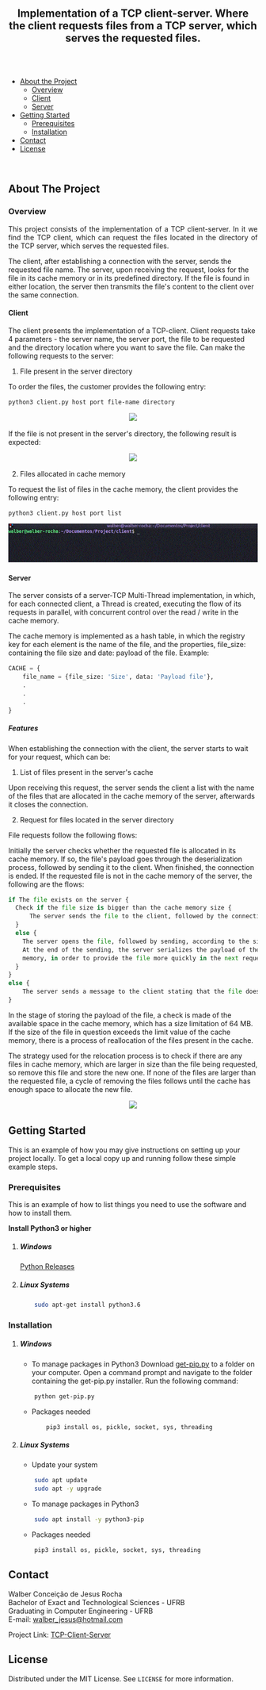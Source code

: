 <br />

<h2 align="center">Implementation of a TCP client-server. Where the client requests files from a TCP server, which serves the requested files.</h2>

<br />
<br />

* [About the Project](#about-the-project)
  * [Overview](#overview)
  * [Client](#client)
  * [Server](#server)
* [Getting Started](#getting-started)
  * [Prerequisites](#prerequisites)
  * [Installation](#installation)
* [Contact](#contact)
* [License](#license)

<br />

## About The Project

### Overview
<p align="justify">
This project consists of the implementation of a TCP client-server. In it we find the TCP client, which can request the files located in the directory of the TCP server, which serves the requested files.

The client, after establishing a connection with the server, sends the requested file name. The server, upon receiving the request, looks for the file in its cache memory or in its predefined directory. If the file is found in either location, the server then transmits the file's content to the client over the same connection.

</p>

#### Client

The client presents the implementation of a TCP-client. Client requests take 4 parameters - the server name, the server port, the file to be requested and the directory location where you want to save the file. Can make the following requests to the server:

1. File present in the server directory

To order the files, the customer provides the following entry:
```sh
python3 client.py host port file-name directory
```

<p align="center">
  <img src="assets/file-request.gif" />
</p>

If the file is not present in the server's directory, the following result is expected:

<p align="center">
  <img src="assets/file-not.gif" />
</p>

2. Files allocated in cache memory

To request the list of files in the cache memory, the client provides the following entry:
```sh
python3 client.py host port list
```

<p align="center">
  <img src="assets/list.gif" />
</p>

#### Server

The server consists of a server-TCP Multi-Thread implementation, in which, for each connected client, a Thread is created, executing the flow of its requests in parallel, with concurrent control over the read / write in the cache memory.

The cache memory is implemented as a hash table, in which the registry key for each element is the name of the file, and the properties, file_size: containing the file size and date: payload of the file. Example:

```python
CACHE = {
	file_name = {file_size: 'Size', data: 'Payload file'},
	.
	.
	.
}
```
##### Features
When establishing the connection with the client, the server starts to wait for your request, which can be:

1. List of files present in the server's cache

Upon receiving this request, the server sends the client a list with the name of the files that are allocated in the cache memory of the server, afterwards it closes the connection.

2. Request for files located in the server directory

File requests follow the following flows:

Initially the server checks whether the requested file is allocated in its cache memory. If so, the file's payload goes through the deserialization process, followed by sending it to the client. When finished, the connection is ended.
If the requested file is not in the cache memory of the server, the following are the flows:

```python
if The file exists on the server {
  Check if the file size is bigger than the cache memory size {
	  The server sends the file to the client, followed by the connection termination
  } 
  else {
	The server opens the file, followed by sending, according to the size specified for the buffer. 
	At the end of the sending, the server serializes the payload of the file and stores it in the cache 
	memory, in order to provide the file more quickly in the next requests.
  }
} 
else {
	The server sends a message to the client stating that the file does not exist in its current directory.
} 
```
In the stage of storing the payload of the file, a check is made of the available space in the cache memory, which has a size limitation of 64 MB. If the size of the file in question exceeds the limit value of the cache memory, there is a process of reallocation of the files present in the cache.

The strategy used for the relocation process is to check if there are any files in cache memory, which are larger in size than the file being requested, so remove this file and store the new one.
If none of the files are larger than the requested file, a cycle of removing the files follows until the cache has enough space to allocate the new file.

<p align="center">
  <img src="assets/server-actions.gif" />
</p>

## Getting Started

This is an example of how you may give instructions on setting up your project locally.
To get a local copy up and running follow these simple example steps.

### Prerequisites

This is an example of how to list things you need to use the software and how to install them.

**Install Python3 or higher**

1. ##### Windows
	[Python Releases](https://www.python.org/downloads/windows/)
		
2. ##### Linux Systems
	```sh
		sudo apt-get install python3.6
	```

### Installation

1. ##### Windows
	* To manage packages in Python3
		Download  [get-pip.py](https://bootstrap.pypa.io/get-pip.py)  to a folder on your computer.
		Open a command prompt and navigate to the folder containing the get-pip.py installer.
		Run the following command:

	```sh
		python get-pip.py
	```
	* Packages needed
		```sh
			pip3 install os, pickle, socket, sys, threading
		```
2. ##### Linux Systems

	* Update your system
	```sh
		sudo apt update
		sudo apt -y upgrade
	```

	* To manage packages in Python3
	```sh
		sudo apt install -y python3-pip
	```

	* Packages needed
	```sh
		pip3 install os, pickle, socket, sys, threading
	```

## Contact

Walber Conceição de Jesus Rocha <br />
Bachelor of Exact and Technological Sciences - UFRB <br />
Graduating in Computer Engineering - UFRB <br />
E-mail: walber_jesus@hotmail.com

Project Link: [TCP-Client-Server](https://github.com/rwalber/TCP-Client-Server)

## License

Distributed under the MIT License. See `LICENSE` for more information.
